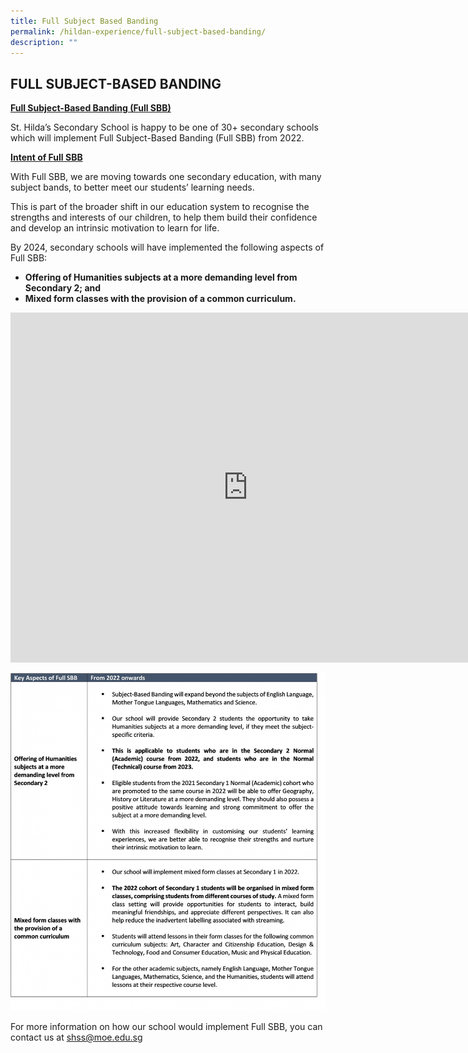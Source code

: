 ```yaml
---
title: Full Subject Based Banding
permalink: /hildan-experience/full-subject-based-banding/
description: ""
---
```

**FULL SUBJECT-BASED BANDING**
------------------------------

**<u>Full Subject-Based Banding (Full SBB)</u>**

St. Hilda’s Secondary School is happy to be one of 30+ secondary schools which will implement Full Subject-Based Banding (Full SBB) from 2022.

**<u>Intent of Full SBB</u>**

With Full SBB, we are moving towards one secondary education, with many subject bands, to better meet our students’ learning needs.

This is part of the broader shift in our education system to recognise the strengths and interests of our children, to help them build their confidence and develop an intrinsic motivation to learn for life.

By 2024, secondary schools will have implemented the following aspects of Full SBB:

*   **Offering of Humanities subjects at a more demanding level from Secondary 2; and**
*   **Mixed form classes with the provision of a common curriculum.**


<iframe width="760" height="560" src="https://www.youtube.com/embed/JMc_GispPmk" title="Explaining Full Subject-Based Banding" frameborder="0" allow="accelerometer; autoplay; clipboard-write; encrypted-media; gyroscope; picture-in-picture" allowfullscreen></iframe>


![](/images/Hildan%20Experience/FSSB%20Table.jpg)

For more information on how our school would implement Full SBB, you can contact us at [shss@moe.edu.sg](mailto:shss@moe.edu.sg)